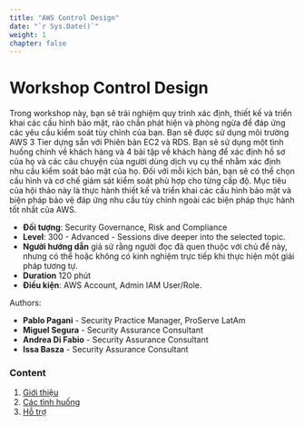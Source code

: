 ```yaml
---
title: "AWS Control Design"
date: "`r Sys.Date()`"
weight: 1
chapter: false
---
```


# Workshop Control Design

Trong workshop này, bạn sẽ trải nghiệm quy trình xác định, thiết kế và triển khai các cấu hình bảo mật, rào chắn phát hiện và phòng ngừa để đáp ứng các yêu cầu kiểm soát tùy chỉnh của bạn. Bạn sẽ được sử dụng môi trường AWS 3 Tier dựng sẵn với Phiên bản EC2 và RDS. Bạn sẽ sử dụng một tình huống chính về khách hàng và 4 bài tập về khách hàng để xác định hồ sơ của họ và các câu chuyện của người dùng dịch vụ cụ thể nhằm xác định nhu cầu kiểm soát bảo mật của họ. Đối với mỗi kịch bản, bạn sẽ có thể chọn cấu hình và cơ chế giám sát kiểm soát phù hợp cho từng cấp độ. Mục tiêu của hội thảo này là thực hành thiết kế và triển khai các cấu hình bảo mật và biện pháp bảo vệ đáp ứng nhu cầu tùy chỉnh ngoài các biện pháp thực hành tốt nhất của AWS.

- **Đối tượng**: Security Governance, Risk and Compliance
- **Level**: 300 - Advanced - Sessions dive deeper into the selected topic.
- **Người hướng dẫn** giả sử rằng người đọc đã quen thuộc với chủ đề này, nhưng có thể hoặc không có kinh nghiệm trực tiếp khi thực hiện một giải pháp tương tự.
- **Duration** 120 phút
- **Điều kiện**: AWS Account, Admin IAM User/Role.

Authors:

- **Pablo Pagani** - Security Practice Manager, ProServe LatAm
- **Miguel Segura** - Security Assurance Consultant
- **Andrea Di Fabio** - Security Assurance Consultant
- **Issa Basza** - Security Assurance Consultant

### Content

1.  [Giới thiệu](1-Introduce/)
2.  [Các tình huống](2-Scenario/)
3.  [Hỗ trợ](3-Support/)
